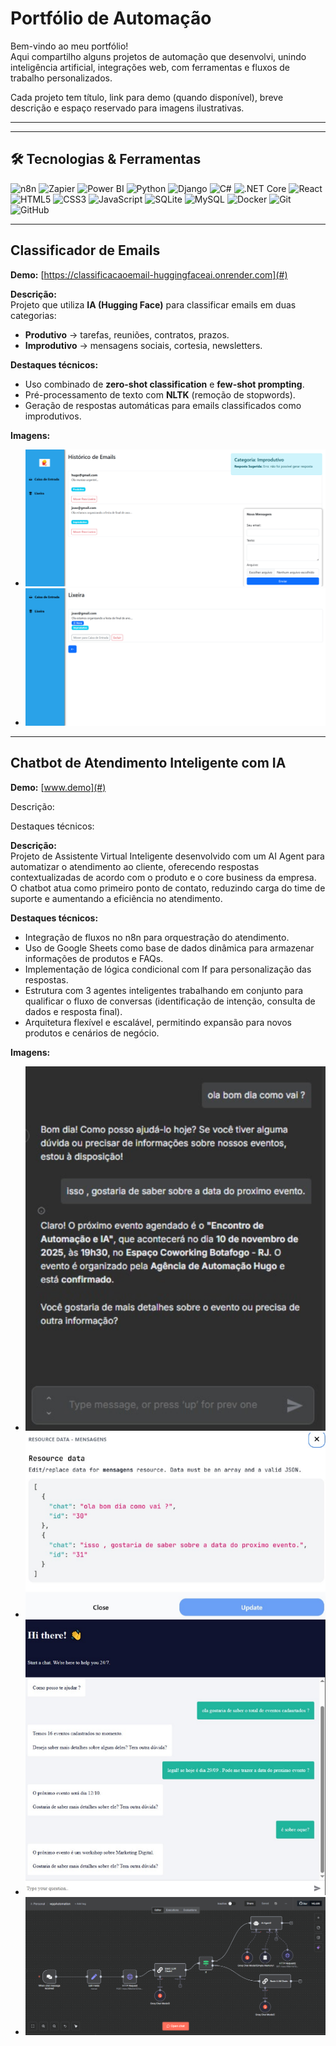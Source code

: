 # Portfólio de Automação

Bem-vindo ao meu portfólio!  
Aqui compartilho alguns projetos de automação que desenvolvi, unindo inteligência artificial, integrações web, com ferramentas e fluxos de trabalho personalizados.  

Cada projeto tem título, link para demo (quando disponível), breve descrição e espaço reservado para imagens ilustrativas.  

------

---

## 🛠️ Tecnologias & Ferramentas

<p align="left">
  <!-- Low-code / Automação -->
  <img src="https://img.shields.io/badge/n8n-%23000000.svg?style=for-the-badge&logo=n8n&logoColor=white" width="40" height="40" alt="n8n"/>
  <img src="https://img.shields.io/badge/Zapier-%23FF6A00.svg?style=for-the-badge&logo=Zapier&logoColor=white" width="40" height="40" alt="Zapier"/>
  <img src="https://img.shields.io/badge/Power%20BI-%23F2C811.svg?style=for-the-badge&logo=microsoft-power-bi&logoColor=black" width="40" height="40" alt="Power BI"/>
  
  <!-- Backend -->
  <img src="https://cdn.jsdelivr.net/gh/devicons/devicon/icons/python/python-original.svg" width="40" height="40" alt="Python"/>
  <img src="https://cdn.jsdelivr.net/gh/devicons/devicon/icons/django/django-plain.svg" width="40" height="40" alt="Django"/>
  <img src="https://cdn.jsdelivr.net/gh/devicons/devicon/icons/csharp/csharp-original.svg" width="40" height="40" alt="C#"/>
  <img src="https://cdn.jsdelivr.net/gh/devicons/devicon/icons/dotnetcore/dotnetcore-original.svg" width="40" height="40" alt=".NET Core"/>

  <!-- Frontend -->
  <img src="https://cdn.jsdelivr.net/gh/devicons/devicon/icons/react/react-original.svg" width="40" height="40" alt="React"/>
  <img src="https://cdn.jsdelivr.net/gh/devicons/devicon/icons/html5/html5-original.svg" width="40" height="40" alt="HTML5"/>
  <img src="https://cdn.jsdelivr.net/gh/devicons/devicon/icons/css3/css3-original.svg" width="40" height="40" alt="CSS3"/>
  <img src="https://cdn.jsdelivr.net/gh/devicons/devicon/icons/javascript/javascript-original.svg" width="40" height="40" alt="JavaScript"/>

  <!-- Banco de Dados -->
  <img src="https://cdn.jsdelivr.net/gh/devicons/devicon/icons/sqlite/sqlite-original.svg" width="40" height="40" alt="SQLite"/>
  <img src="https://cdn.jsdelivr.net/gh/devicons/devicon/icons/mysql/mysql-original.svg" width="40" height="40" alt="MySQL"/>

  <!-- DevOps / Outros -->
  <img src="https://cdn.jsdelivr.net/gh/devicons/devicon/icons/docker/docker-original.svg" width="40" height="40" alt="Docker"/>
  <img src="https://cdn.jsdelivr.net/gh/devicons/devicon/icons/git/git-original.svg" width="40" height="40" alt="Git"/>
  <img src="https://cdn.jsdelivr.net/gh/devicons/devicon/icons/github/github-original.svg" width="40" height="40" alt="GitHub"/>
</p>

-------
## Classificador de Emails  
**Demo:** [https://classificacaoemail-huggingfaceai.onrender.com](#)  

**Descrição:**  
Projeto que utiliza **IA (Hugging Face)** para classificar emails em duas categorias:  
- **Produtivo** → tarefas, reuniões, contratos, prazos.  
- **Improdutivo** → mensagens sociais, cortesia, newsletters.  

**Destaques técnicos:**  
- Uso combinado de **zero-shot classification** e **few-shot prompting**.  
- Pré-processamento de texto com **NLTK** (remoção de stopwords).  
- Geração de respostas automáticas para emails classificados como improdutivos.  

**Imagens:**  
- ![alt text](image-4.png)  
- ![alt text](image-5.png)

-------
## Chatbot de Atendimento Inteligente com IA
**Demo:** [www.demo](#)  

Descrição:

Destaques técnicos:


**Descrição:**  
Projeto de Assistente Virtual Inteligente desenvolvido com um AI Agent para automatizar o atendimento ao cliente, oferecendo respostas contextualizadas de acordo com o produto e o core business da empresa.
O chatbot atua como primeiro ponto de contato, reduzindo carga do time de suporte e aumentando a eficiência no atendimento.


**Destaques técnicos:**  

- Integração de fluxos no n8n para orquestração do atendimento.
- Uso de Google Sheets como base de dados dinâmica para armazenar informações de produtos e FAQs.
- Implementação de lógica condicional com If para personalização das respostas.
- Estrutura com 3 agentes inteligentes trabalhando em conjunto para qualificar o fluxo de conversas (identificação de intenção, consulta de dados e resposta final).
- Arquitetura flexível e escalável, permitindo expansão para novos produtos e cenários de negócio. 

**Imagens:**  
- ![alt text](image.png)
- ![alt text](image-1.png)
- ![alt text](image-2.png)
- ![alt text](image-3.png)